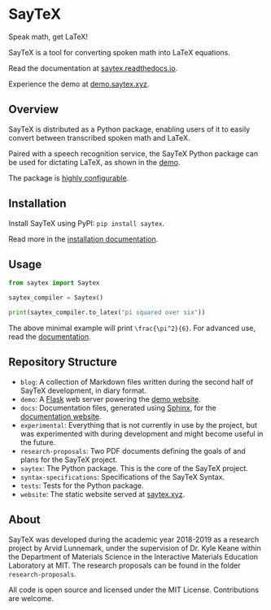 # SayTeX
Speak math, get LaTeX!

SayTeX is a tool for converting spoken math into LaTeX equations. 

Read the documentation at [saytex.readthedocs.io](https://saytex.readthedocs.io).

Experience the demo at [demo.saytex.xyz](https://demo.saytex.xyz).

## Overview

SayTeX is distributed as a Python package, enabling users of it to easily convert between transcribed spoken math and LaTeX.

Paired with a speech recognition service, the SayTeX Python package can be used for dictating LaTeX, as shown in the [demo](https://demo.saytex.xyz).

The package is [highly configurable](https://saytex.readthedocs.io/en/latest/advancedusage.html).

## Installation

Install SayTeX using PyPI: `pip install saytex`.

Read more in the [installation documentation](https://saytex.readthedocs.io/en/latest/gettingstarted.html#installation).

## Usage

```python
from saytex import Saytex

saytex_compiler = Saytex()

print(saytex_compiler.to_latex("pi squared over six"))
```

The above minimal example will print `\frac{\pi^2}{6}`. For advanced use, read the [documentation](https://saytex.readthedocs.io).

## Repository Structure

- `blog`: A collection of Markdown files written during the second half of SayTeX development, in diary format.
- `demo`: A [Flask](https://github.com/pallets/flask) web server powering the [demo website](https://demo.saytex.xyz).
- `docs`: Documentation files, generated using [Sphinx](https://sphinx-doc.org), for the [documentation website](https://saytex.readthedocs.io).
- `experimental`: Everything that is not currently in use by the project, but was experimented with during development and might become useful in the future.
- `research-proposals`: Two PDF documents defining the goals of and plans for the SayTeX project.
- `saytex`: The Python package. This is the core of the SayTeX project.
- `syntax-specifications`: Specifications of the SayTeX Syntax.
- `tests`: Tests for the Python package.
- `website`: The static website served at [saytex.xyz](https://saytex.xyz).

## About

SayTeX was developed during the academic year 2018-2019 as a research project by Arvid Lunnemark, under the supervision of Dr. Kyle Keane within the Department of Materials Science in the Interactive Materials Education Laboratory at MIT. The research proposals can be found in the folder `research-proposals`.

All code is open source and licensed under the MIT License. Contributions are welcome.
